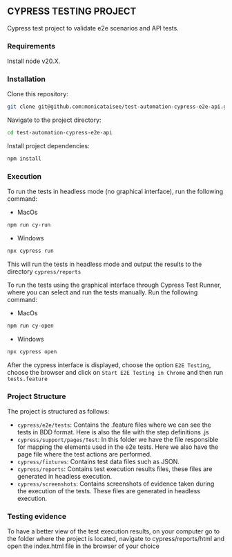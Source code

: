 ## CYPRESS TESTING PROJECT

Cypress test project to validate e2e scenarios and API tests.


### Requirements
Install node v20.X.

### Installation
Clone this repository:
```bash
git clone git@github.com:monicataisee/test-automation-cypress-e2e-api.git
```

Navigate to the project directory:
```bash
cd test-automation-cypress-e2e-api
````

Install project dependencies:
```bash
npm install
```

### Execution
To run the tests in headless mode (no graphical interface), run the following command:

- MacOs
```bash
npm run cy-run
```

- Windows
```bash
npx cypress run
```

This will run the tests in headless mode and output the results to the directory `cypress/reports`


To run the tests using the graphical interface through Cypress Test Runner, where you can select and run the tests manually. Run the following command:

- MacOs
```bash
npm run cy-open
```

- Windows
```bash
npx cypress open
```

After the cypress interface is displayed, choose the option `E2E Testing`, choose the browser and click on `Start E2E Testing in Chrome` and then run `tests.feature`

### Project Structure
The project is structured as follows:
- `cypress/e2e/tests`: Contains the .feature files where we can see the tests in BDD format. Here is also the file with the step definitions .js
- `cypress/support/pages/Test`: In this folder we have the file responsible for mapping the elements used in the e2e tests. Here we also have the page file where the test actions are performed.
- `cypress/fixtures`: Contains test data files such as JSON.
- `cypress/reports`: Contains test execution results files, these files are generated in headless execution.
- `cypress/screenshots`: Contains screenshots of evidence taken during the execution of the tests. These files are generated in headless execution.

### Testing evidence
To have a better view of the test execution results, on your computer go to the folder where the project is located, navigate to cypress/reports/html and open the index.html file in the browser of your choice

